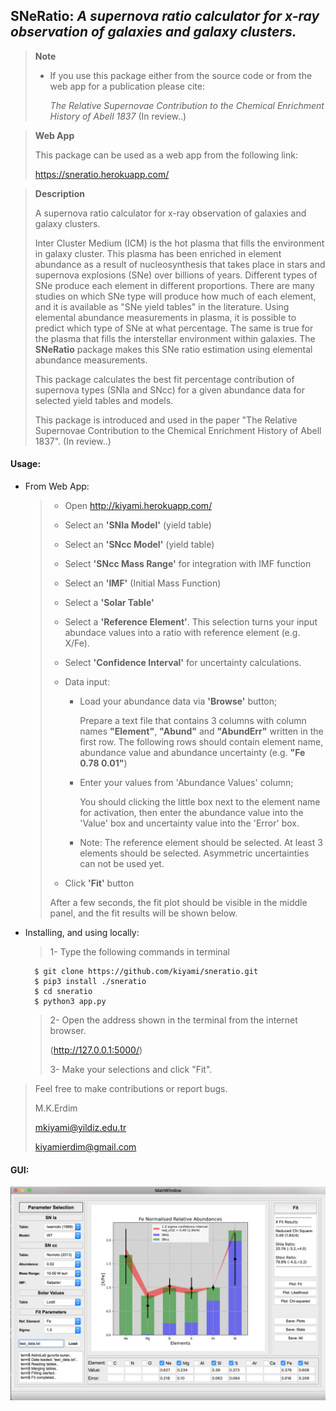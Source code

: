 ## SNeRatio: *A supernova ratio calculator for x-ray observation of galaxies and galaxy clusters.*

> **Note**
>
> * If you use this package either from the source code or from the web app for a publication please cite:
> 
>      *The Relative Supernovae Contribution to the Chemical Enrichment History of Abell 1837* (In review..)

> **Web App**
> 
> This package can be used as a web app from the following link:
> 
> https://sneratio.herokuapp.com/

> **Description** 
> 
> A supernova ratio calculator for x-ray observation of galaxies and galaxy clusters.
>
> Inter Cluster Medium (ICM) is the hot plasma that fills the environment in galaxy cluster.
> This plasma has been enriched in element abundance as a result of nucleosynthesis that takes place in stars and
> supernova explosions (SNe) over billions of years. Different types of SNe produce each element in different
> proportions. There are many studies on which SNe type will produce how much of each element, and it is available
> as "SNe yield tables" in the literature. Using elemental abundance measurements in plasma, it is possible to
> predict which type of SNe at what percentage. The same is true for the plasma that fills the interstellar
> environment within galaxies. The **SNeRatio** package makes this SNe ratio estimation using elemental abundance
> measurements. 
> 
> This package calculates the best fit percentage contribution of supernova types (SNIa and SNcc) for a given abundance
> data for selected yield tables and models.
>
> This package is introduced and used in the paper "The Relative Supernovae Contribution to the Chemical Enrichment
> History of Abell 1837". (In review..)


#### Usage:
* From Web App:
  > * Open http://kiyami.herokuapp.com/
  > * Select an __'SNIa Model'__ (yield table)
  > * Select an __'SNcc Model'__ (yield table)
  > * Select __'SNcc Mass Range'__ for integration with IMF function
  > * Select an __'IMF'__ (Initial Mass Function)
  > * Select a __'Solar Table'__
  > * Select a __'Reference Element'__. This selection turns your input abundace values into a ratio with
       reference element (e.g. X/Fe). 
  > * Select __'Confidence Interval'__ for uncertainty calculations.
  > * Data input:
  >     * Load your abundance data via __'Browse'__ button;
  >         
  >         Prepare a text file that contains 3 columns with column names __"Element"__, __"Abund"__ and __"AbundErr"__
            written in the first row. The following rows should contain element name, abundance value and abundance
            uncertainty (e.g. __"Fe 0.78 0.01"__)
  >   
  >     * Enter your values from 'Abundance Values' column;
  > 
  >         You should clicking the little box next to the element name for activation, then enter the abundance
            value into the 'Value' box and uncertainty value into the 'Error' box.
  > 
  >     * Note: The reference element should be selected. At least 3 elements should be selected.
          Asymmetric uncertainties can not be used yet.
  >    
  > * Click __'Fit'__ button
  > 
  > 
  > After a few seconds, the fit plot should be visible in the middle panel, and the fit results will be shown below.
  > 

* Installing, and using locally:
    > 
    >   1- Type the following commands in terminal
    >
        $ git clone https://github.com/kiyami/sneratio.git
        $ pip3 install ./sneratio
        $ cd sneratio
        $ python3 app.py
    >
    >   2- Open the address shown in the terminal from the internet browser. 
    >    
    >   (http://127.0.0.1:5000/)
    > 
    >   3- Make your selections and click "Fit".
  
> Feel free to make contributions or report bugs.
>
> M.K.Erdim
> 
> mkiyami@yildiz.edu.tr
> 
> kiyamierdim@gmail.com
> 


#### GUI:

![GitHub Logo](/examples/gui.png)


